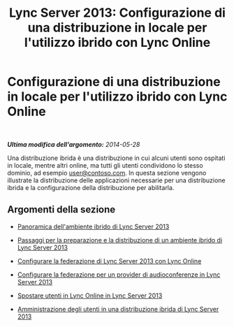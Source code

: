 ﻿---
title: "Lync Server 2013: Configurazione di una distribuzione in locale per l'utilizzo ibrido con Lync Online"
TOCTitle: Configurazione di una distribuzione in locale per l'utilizzo ibrido con Lync Online
ms:assetid: c26addb0-2936-4eea-9071-3ab95825154b
ms:mtpsurl: https://technet.microsoft.com/it-it/library/JJ205237(v=OCS.15)
ms:contentKeyID: 49301899
ms.date: 08/24/2015
mtps_version: v=OCS.15
ms.translationtype: HT
---

# Configurazione di una distribuzione in locale per l'utilizzo ibrido con Lync Online

 

_**Ultima modifica dell'argomento:** 2014-05-28_

Una distribuzione ibrida è una distribuzione in cui alcuni utenti sono ospitati in locale, mentre altri online, ma tutti gli utenti condividono lo stesso dominio, ad esempio user@contoso.com. In questa sezione vengono illustrate la distribuzione delle applicazioni necessarie per una distribuzione ibrida e la configurazione della distribuzione per abilitarla.

## Argomenti della sezione

  - [Panoramica dell'ambiente ibrido di Lync Server 2013](lync-server-2013-overview-of-the-lync-server-hybrid-environment.md)

  - [Passaggi per la preparazione e la distribuzione di un ambiente ibrido di Lync Server 2013](lync-server-2013-steps-to-prepare-and-deploy-lync-server-hybrid-environment.md)

  - [Configurare la federazione di Lync Server 2013 con Lync Online](lync-server-2013-configure-federation-with-lync-online.md)

  - [Configurare la federazione per un provider di audioconferenze in Lync Server 2013](lync-server-2013-configure-federation-for-an-audio-conferencing-provider.md)

  - [Spostare utenti in Lync Online in Lync Server 2013](lync-server-2013-move-users-to-lync-online.md)

  - [Amministrazione degli utenti in una distribuzione ibrida di Lync Server 2013](lync-server-2013-administering-users-in-a-hybrid-deployment.md)

